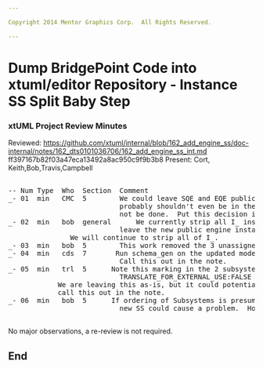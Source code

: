 ```yaml
---

Copyright 2014 Mentor Graphics Corp.  All Rights Reserved.

---
```


# Dump BridgePoint Code into xtuml/editor Repository - Instance SS Split Baby Step
### xtUML Project Review Minutes

Reviewed:  https://github.com/xtuml/internal/blob/162_add_engine_ss/doc-internal/notes/162_dts0101036706/162_add_engine_ss_int.md 
           ff397167b82f03a47eca13492a8ac950c9f9b3b8
Present:  Cort, Keith,Bob,Travis,Campbell

<pre>

-- Num Type  Who  Section  Comment
_- 01  min   CMC  5        We could leave SQE and EQE public.  However, Cort notes that these
                           probably shouldn't even be in the meta-model.  Therefore, this will
                           not be done.  Put this decision in the note.
_- 02  min   bob  general      We currently strip all I_ instances before model compilation.  We could potentially
                           leave the new public engine instances.  However, we will not do so.
			   We will continue to strip all of I_.
_- 03  min   bob  5        This work removed the 3 unassigned imported classes in the Instance SS
_- 04  min   cds  7       Run schema_gen on the updated model to help check ordering
                           Call this out in the note.
_- 05  min   trl  5      Note this marking in the 2 subsystems being modified:
                           TRANSLATE_FOR_EXTERNAL_USE:FALSE
			We are leaving this as-is, but it could potentially change to true.
			call this out in the note.
_- 06  min   bob  5      If ordering of Subsystems is presumed somewhere in the tool, then introduction of this
                           new SS could cause a problem.  However, discussion about this has revealed no such know places.

</pre>
   
No major observations, a re-review is not required.


End
---
